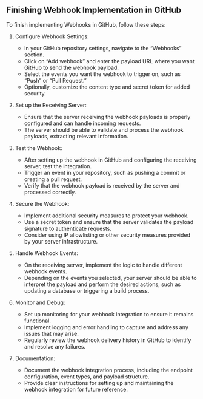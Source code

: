 ## Finishing Webhook Implementation in GitHub

To finish implementing Webhooks in GitHub, follow these steps:

1. Configure Webhook Settings:
   - In your GitHub repository settings, navigate to the “Webhooks” section.
   - Click on “Add webhook” and enter the payload URL where you want GitHub to send the webhook payload.
   - Select the events you want the webhook to trigger on, such as “Push” or “Pull Request.”
   - Optionally, customize the content type and secret token for added security.

2. Set up the Receiving Server:
   - Ensure that the server receiving the webhook payloads is properly configured and can handle incoming requests.
   - The server should be able to validate and process the webhook payloads, extracting relevant information.

3. Test the Webhook:
   - After setting up the webhook in GitHub and configuring the receiving server, test the integration.
   - Trigger an event in your repository, such as pushing a commit or creating a pull request.
   - Verify that the webhook payload is received by the server and processed correctly.

4. Secure the Webhook:
   - Implement additional security measures to protect your webhook.
   - Use a secret token and ensure that the server validates the payload signature to authenticate requests.
   - Consider using IP allowlisting or other security measures provided by your server infrastructure.

5. Handle Webhook Events:
   - On the receiving server, implement the logic to handle different webhook events.
   - Depending on the events you selected, your server should be able to interpret the payload and perform the desired actions, such as updating a database or triggering a build process.

6. Monitor and Debug:
   - Set up monitoring for your webhook integration to ensure it remains functional.
   - Implement logging and error handling to capture and address any issues that may arise.
   - Regularly review the webhook delivery history in GitHub to identify and resolve any failures.

7. Documentation:
   - Document the webhook integration process, including the endpoint configuration, event types, and payload structure.
   - Provide clear instructions for setting up and maintaining the webhook integration for future reference.